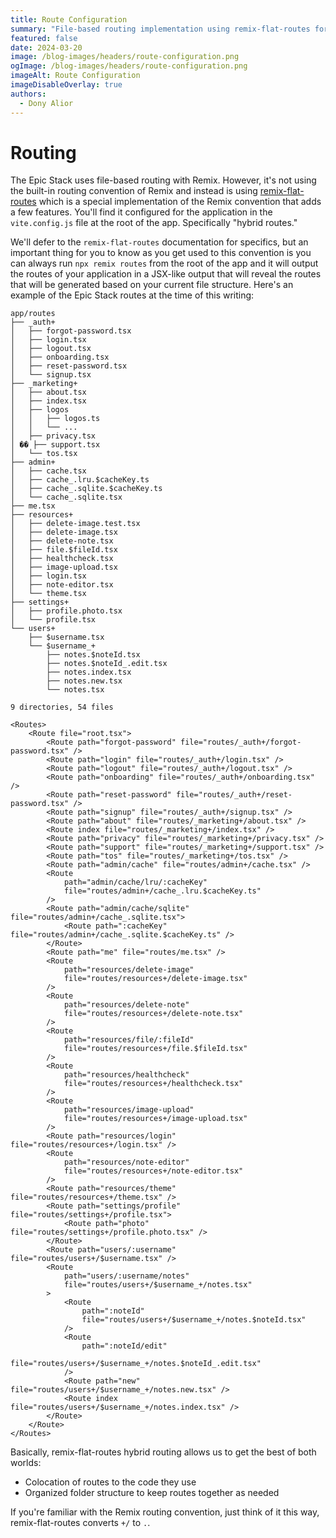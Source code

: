 ```yaml
---
title: Route Configuration
summary: "File-based routing implementation using remix-flat-routes for hybrid routing"
featured: false
date: 2024-03-20
image: /blog-images/headers/route-configuration.png
ogImage: /blog-images/headers/route-configuration.png
imageAlt: Route Configuration
imageDisableOverlay: true
authors:
  - Dony Alior
---
```


# Routing

The Epic Stack uses file-based routing with Remix. However, it's not using the
built-in routing convention of Remix and instead is using
[remix-flat-routes](https://github.com/kiliman/remix-flat-routes) which is a
special implementation of the Remix convention that adds a few features. You'll
find it configured for the application in the `vite.config.js` file at the root
of the app. Specifically "hybrid routes."

We'll defer to the `remix-flat-routes` documentation for specifics, but an
important thing for you to know as you get used to this convention is you can
always run `npx remix routes` from the root of the app and it will output the
routes of your application in a JSX-like output that will reveal the routes that
will be generated based on your current file structure. Here's an example of the
Epic Stack routes at the time of this writing:

```
app/routes
├── _auth+
│   ├── forgot-password.tsx
│   ├── login.tsx
│   ├── logout.tsx
│   ├── onboarding.tsx
│   ├── reset-password.tsx
│   └── signup.tsx
├── _marketing+
│   ├── about.tsx
│   ├── index.tsx
│   ├── logos
│   │   ├── logos.ts
│   │   └── ...
│   ├── privacy.tsx
│ �� ├── support.tsx
│   └── tos.tsx
├── admin+
│   ├── cache.tsx
│   ├── cache_.lru.$cacheKey.ts
│   ├── cache_.sqlite.$cacheKey.ts
│   └── cache_.sqlite.tsx
├── me.tsx
├── resources+
│   ├── delete-image.test.tsx
│   ├── delete-image.tsx
│   ├── delete-note.tsx
│   ├── file.$fileId.tsx
│   ├── healthcheck.tsx
│   ├── image-upload.tsx
│   ├── login.tsx
│   ├── note-editor.tsx
│   └── theme.tsx
├── settings+
│   ├── profile.photo.tsx
│   └── profile.tsx
└── users+
    ├── $username.tsx
    └── $username_+
        ├── notes.$noteId.tsx
        ├── notes.$noteId_.edit.tsx
        ├── notes.index.tsx
        ├── notes.new.tsx
        └── notes.tsx

9 directories, 54 files
```

```tsx
<Routes>
	<Route file="root.tsx">
		<Route path="forgot-password" file="routes/_auth+/forgot-password.tsx" />
		<Route path="login" file="routes/_auth+/login.tsx" />
		<Route path="logout" file="routes/_auth+/logout.tsx" />
		<Route path="onboarding" file="routes/_auth+/onboarding.tsx" />
		<Route path="reset-password" file="routes/_auth+/reset-password.tsx" />
		<Route path="signup" file="routes/_auth+/signup.tsx" />
		<Route path="about" file="routes/_marketing+/about.tsx" />
		<Route index file="routes/_marketing+/index.tsx" />
		<Route path="privacy" file="routes/_marketing+/privacy.tsx" />
		<Route path="support" file="routes/_marketing+/support.tsx" />
		<Route path="tos" file="routes/_marketing+/tos.tsx" />
		<Route path="admin/cache" file="routes/admin+/cache.tsx" />
		<Route
			path="admin/cache/lru/:cacheKey"
			file="routes/admin+/cache_.lru.$cacheKey.ts"
		/>
		<Route path="admin/cache/sqlite" file="routes/admin+/cache_.sqlite.tsx">
			<Route path=":cacheKey" file="routes/admin+/cache_.sqlite.$cacheKey.ts" />
		</Route>
		<Route path="me" file="routes/me.tsx" />
		<Route
			path="resources/delete-image"
			file="routes/resources+/delete-image.tsx"
		/>
		<Route
			path="resources/delete-note"
			file="routes/resources+/delete-note.tsx"
		/>
		<Route
			path="resources/file/:fileId"
			file="routes/resources+/file.$fileId.tsx"
		/>
		<Route
			path="resources/healthcheck"
			file="routes/resources+/healthcheck.tsx"
		/>
		<Route
			path="resources/image-upload"
			file="routes/resources+/image-upload.tsx"
		/>
		<Route path="resources/login" file="routes/resources+/login.tsx" />
		<Route
			path="resources/note-editor"
			file="routes/resources+/note-editor.tsx"
		/>
		<Route path="resources/theme" file="routes/resources+/theme.tsx" />
		<Route path="settings/profile" file="routes/settings+/profile.tsx">
			<Route path="photo" file="routes/settings+/profile.photo.tsx" />
		</Route>
		<Route path="users/:username" file="routes/users+/$username.tsx" />
		<Route
			path="users/:username/notes"
			file="routes/users+/$username_+/notes.tsx"
		>
			<Route
				path=":noteId"
				file="routes/users+/$username_+/notes.$noteId.tsx"
			/>
			<Route
				path=":noteId/edit"
				file="routes/users+/$username_+/notes.$noteId_.edit.tsx"
			/>
			<Route path="new" file="routes/users+/$username_+/notes.new.tsx" />
			<Route index file="routes/users+/$username_+/notes.index.tsx" />
		</Route>
	</Route>
</Routes>
```

Basically, remix-flat-routes hybrid routing allows us to get the best of both
worlds:

- Colocation of routes to the code they use
- Organized folder structure to keep routes together as needed

If you're familiar with the Remix routing convention, just think of it this way,
remix-flat-routes converts `+/` to `.`.

